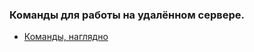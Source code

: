 ### Команды для работы на удалённом сервере.

+ [Команды, наглядно](https://docs.google.com/document/d/1u0usnMP4jFAW8Mg6WBlhue88v0KvLyI4TBOYWaZbG7w/edit?usp=drive_link)
